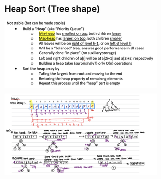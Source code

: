 # Heap Sort (Tree shape)

![1713361632342](image/10.Heap_sort/1713361632342.png)

![1713361638613](image/10.Heap_sort/1713361638613.png)
